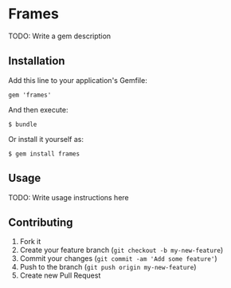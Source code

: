 # Frames

TODO: Write a gem description

## Installation

Add this line to your application's Gemfile:

    gem 'frames'

And then execute:

    $ bundle

Or install it yourself as:

    $ gem install frames

## Usage

TODO: Write usage instructions here

## Contributing

1. Fork it
2. Create your feature branch (`git checkout -b my-new-feature`)
3. Commit your changes (`git commit -am 'Add some feature'`)
4. Push to the branch (`git push origin my-new-feature`)
5. Create new Pull Request

